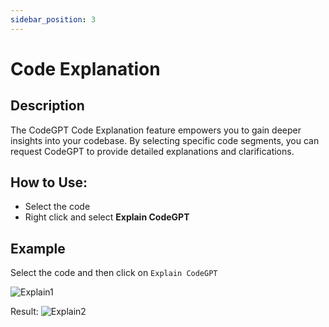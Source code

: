 ```yaml
---
sidebar_position: 3
---
```


# Code Explanation

## Description
The CodeGPT Code Explanation feature empowers you to gain deeper insights into your codebase. By selecting specific code segments, you can request CodeGPT to provide detailed explanations and clarifications.

## How to Use:
- Select the code
- Right click and select **Explain CodeGPT**

## Example
Select the code and then click on `Explain CodeGPT`

![Explain1](https://user-images.githubusercontent.com/6216945/209589948-6d6171a2-0716-45cd-8d7c-9ab73ec077cf.png)

Result:
![Explain2](https://user-images.githubusercontent.com/6216945/209589987-b94984ef-932c-429f-8f19-67377f479433.png)


